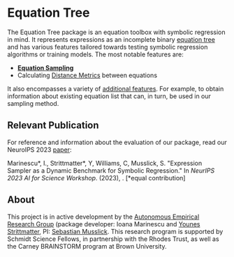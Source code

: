 # Equation Tree

The Equation Tree package is an equation toolbox with symbolic regression in mind. It represents expressions as an incomplete binary [equation tree](user-guide/equation-formats.md) and has various features tailored towards testing symbolic regression algorithms or training models. The most notable features are:

- [**Equation Sampling**](user-guide/equation-sampling.md)
- Calculating [Distance Metrics](user-guide/distance-metrics.md) between equations

It also encompasses a variety of [additional features](user-guide/additional-features.md). For example, to obtain information about existing equation list that can, in turn, be used in our sampling method.

## Relevant Publication

For reference and information about the evaluation of our package, read our NeuroIPS 2023 [paper](https://openreview.net/forum?id=i3PecpoiPG):

Marinescu\*, I., Strittmatter\*, Y, Williams, C, Musslick, S. "Expression Sampler as a Dynamic Benchmark for Symbolic Regression." In *NeurIPS 2023 AI for Science Workshop*. (2023), . [*equal contribution]

## About

This project is in active development by
the <a href="https://musslick.github.io/AER_website/Research.html">Autonomous Empirical Research
Group</a>
(package developer: Ioana Marinescu and <a href="https://younesstrittmatter.github.io/">Younes Strittmatter</a>,
PI: <a href="https://smusslick.com/">Sebastian Musslick</a>. This research program is supported by
Schmidt Science Fellows, in partnership with the Rhodes Trust, as well as the Carney BRAINSTORM
program at Brown University.





